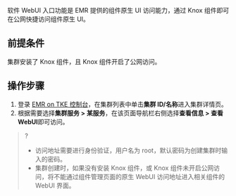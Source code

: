 软件 WebUI 入口功能是 EMR 提供的组件原生 UI 访问能力，通过 Knox 组件即可在公网快捷访问组件原生 UI。
## 前提条件
集群安装了 Knox 组件，且 Knox 组件开启了公网访问。
## 操作步骤
1. 登录 [EMR on TKE 控制台](https://console.cloud.tencent.com/emr/tke)，在集群列表中单击**集群 ID/名称**进入集群详情页。
2. 根据需要选择**集群服务 > 某服务**，在该页面导航栏右侧选择**查看信息 > 查看WebUI**即可访问。
>? 
>- 访问地址需要进行身份验证，用户名为 root，默认密码为创建集群时输入的密码。
>- 集群创建时，如果没有安装 Knox 组件，或 Knox 组件未开启公网访问，将不能通过组件管理页面的原生 WebUI 访问地址进入相关组件的 WebUI 界面。
